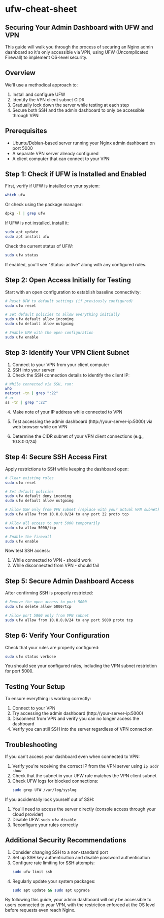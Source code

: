 # ufw-cheat-sheet

## Securing Your Admin Dashboard with UFW and VPN

This guide will walk you through the process of securing an Nginx admin dashboard so it's only accessible via VPN, using UFW (Uncomplicated Firewall) to implement OS-level security.

## Overview

We'll use a methodical approach to:
1. Install and configure UFW
2. Identify the VPN client subnet CIDR
3. Gradually lock down the server while testing at each step
4. Secure both SSH and the admin dashboard to only be accessible through VPN

## Prerequisites

- Ubuntu/Debian-based server running your Nginx admin dashboard on port 5000
- A separate VPN server already configured
- A client computer that can connect to your VPN

## Step 1: Check if UFW is Installed and Enabled

First, verify if UFW is installed on your system:

```bash
which ufw
```

Or check using the package manager:

```bash
dpkg -l | grep ufw
```

If UFW is not installed, install it:

```bash
sudo apt update
sudo apt install ufw
```

Check the current status of UFW:

```bash
sudo ufw status
```

If enabled, you'll see "Status: active" along with any configured rules.

## Step 2: Open Access Initially for Testing

Start with an open configuration to establish baseline connectivity:

```bash
# Reset UFW to default settings (if previously configured)
sudo ufw reset

# Set default policies to allow everything initially
sudo ufw default allow incoming
sudo ufw default allow outgoing

# Enable UFW with the open configuration
sudo ufw enable
```

## Step 3: Identify Your VPN Client Subnet

1. Connect to your VPN from your client computer
2. SSH into your server
3. Check the SSH connection details to identify the client IP:

```bash
# While connected via SSH, run:
who
netstat -tn | grep ":22"
# or
ss -tn | grep ":22"
```

4. Make note of your IP address while connected to VPN

5. Test accessing the admin dashboard (http://your-server-ip:5000) via web browser while on VPN

6. Determine the CIDR subnet of your VPN client connections (e.g., 10.8.0.0/24)

## Step 4: Secure SSH Access First

Apply restrictions to SSH while keeping the dashboard open:

```bash
# Clear existing rules
sudo ufw reset

# Set default policies
sudo ufw default deny incoming
sudo ufw default allow outgoing

# Allow SSH only from VPN subnet (replace with your actual VPN subnet)
sudo ufw allow from 10.8.0.0/24 to any port 22 proto tcp

# Allow all access to port 5000 temporarily
sudo ufw allow 5000/tcp

# Enable the firewall
sudo ufw enable
```

Now test SSH access:
1. While connected to VPN - should work
2. While disconnected from VPN - should fail

## Step 5: Secure Admin Dashboard Access

After confirming SSH is properly restricted:

```bash
# Remove the open access to port 5000
sudo ufw delete allow 5000/tcp

# Allow port 5000 only from VPN subnet
sudo ufw allow from 10.8.0.0/24 to any port 5000 proto tcp
```

## Step 6: Verify Your Configuration

Check that your rules are properly configured:

```bash
sudo ufw status verbose
```

You should see your configured rules, including the VPN subnet restriction for port 5000.

## Testing Your Setup

To ensure everything is working correctly:

1. Connect to your VPN
2. Try accessing the admin dashboard (http://your-server-ip:5000)
3. Disconnect from VPN and verify you can no longer access the dashboard
4. Verify you can still SSH into the server regardless of VPN connection

## Troubleshooting

If you can't access your dashboard even when connected to VPN:

1. Verify you're receiving the correct IP from the VPN server using `ip addr show`
2. Check that the subnet in your UFW rule matches the VPN client subnet
3. Check UFW logs for blocked connections:
   ```bash
   sudo grep UFW /var/log/syslog
   ```

If you accidentally lock yourself out of SSH:
1. You'll need to access the server directly (console access through your cloud provider)
2. Disable UFW: `sudo ufw disable`
3. Reconfigure your rules correctly

## Additional Security Recommendations

1. Consider changing SSH to a non-standard port
2. Set up SSH key authentication and disable password authentication
3. Configure rate limiting for SSH attempts:
   ```bash
   sudo ufw limit ssh
   ```
4. Regularly update your system packages:
   ```bash
   sudo apt update && sudo apt upgrade
   ```

By following this guide, your admin dashboard will only be accessible to users connected to your VPN, with the restriction enforced at the OS level before requests even reach Nginx.
